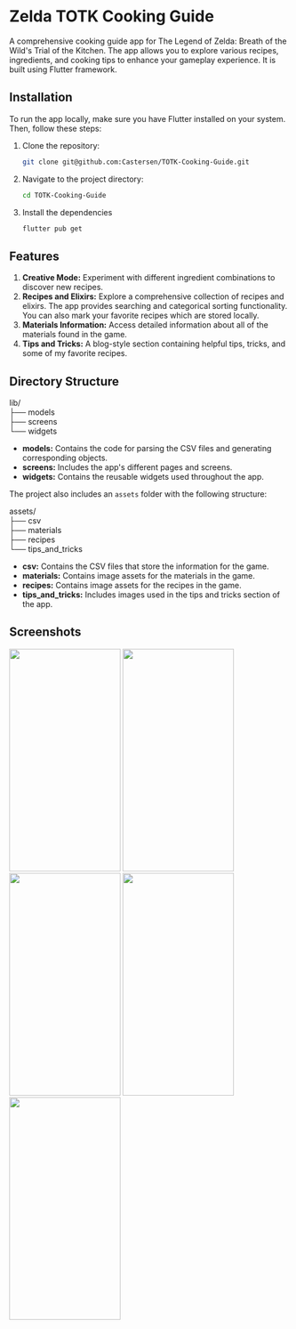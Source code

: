 # Zelda TOTK Cooking Guide

A comprehensive cooking guide app for The Legend of Zelda: Breath of the Wild's Trial of the Kitchen. The app allows you to explore various recipes, ingredients, and cooking tips to enhance your gameplay experience. It is built using Flutter framework.

## Installation

To run the app locally, make sure you have Flutter installed on your system. Then, follow these steps:

1. Clone the repository:

   ```bash
   git clone git@github.com:Castersen/TOTK-Cooking-Guide.git

2. Navigate to the project directory:
    ```bash
    cd TOTK-Cooking-Guide

3. Install the dependencies
    ```bash
    flutter pub get

## Features

1. **Creative Mode:** Experiment with different ingredient combinations to discover new recipes.
2. **Recipes and Elixirs:** Explore a comprehensive collection of recipes and elixirs. The app provides searching and categorical sorting functionality. You can also mark your favorite recipes which are stored locally.
3. **Materials Information:** Access detailed information about all of the materials found in the game.
4. **Tips and Tricks:** A blog-style section containing helpful tips, tricks, and some of my favorite recipes.

## Directory Structure
lib/  
├── models  
├── screens  
└── widgets

* **models:** Contains the code for parsing the CSV files and generating corresponding objects.
* **screens:** Includes the app's different pages and screens.
* **widgets:** Contains the reusable widgets used throughout the app.

The project also includes an `assets` folder with the following structure:

assets/  
├── csv  
├── materials  
├── recipes  
└── tips_and_tricks  

* **csv:** Contains the CSV files that store the information for the game.
* **materials:** Contains image assets for the materials in the game.
* **recipes:** Contains image assets for the recipes in the game.
* **tips_and_tricks:** Includes images used in the tips and tricks section of the app.

## Screenshots
<img src="showcase/creative.png" width="200" height="400">
<img src="showcase/elixirs.png" width="200" height="400">
<img src="showcase/favorites.png" width="200" height="400">
<img src="showcase/recipes.png" width="200" height="400">
<img src="showcase/tips_and_tricks.png" width="200" height="400">
